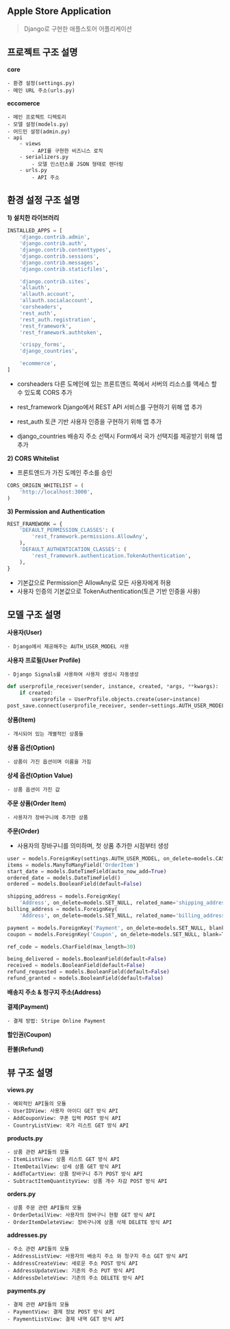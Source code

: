 ## Apple Store Application

> Django로 구현한 애플스토어 어플리케이션

## 프로젝트 구조 설명

**core**

    - 환경 설정(settings.py)
    - 메인 URL 주소(urls.py)

**eccomerce**

    - 메인 프로젝트 디렉토리
    - 모델 설정(models.py)
    - 어드민 설정(admin.py)
    - api
        - views
            - API를 구현한 비즈니스 로직
        - serializers.py
            - 모델 인스턴스를 JSON 형태로 렌더링
        - urls.py
            - API 주소

## 환경 설정 구조 설명

**1) 설치한 라이브러리**

```python
INSTALLED_APPS = [
    'django.contrib.admin',
    'django.contrib.auth',
    'django.contrib.contenttypes',
    'django.contrib.sessions',
    'django.contrib.messages',
    'django.contrib.staticfiles',

    'django.contrib.sites',
    'allauth',
    'allauth.account',
    'allauth.socialaccount',
    'corsheaders',
    'rest_auth',
    'rest_auth.registration',
    'rest_framework',
    'rest_framework.authtoken',

    'crispy_forms',
    'django_countries',

    'ecommerce',
]
```

- corsheaders
  다른 도메인에 있는 프론트엔드 쪽에서 서버의 리소스를 액세스 할 수 있도록 CORS 추가

- rest_framework
  Django에서 REST API 서비스를 구현하기 위해 앱 추가

- rest_auth
  토큰 기반 사용자 인증을 구현하기 위해 앱 추가

- django_countries
  배송지 주소 선택시 Form에서 국가 선택지를 제공받기 위해 앱 추가

**2) CORS Whitelist**

- 프론트엔드가 가진 도메인 주소를 승인

```python
CORS_ORIGIN_WHITELIST = (
    'http://localhost:3000',
)
```

**3) Permission and Authentication**

```python
REST_FRAMEWORK = {
    'DEFAULT_PERMISSION_CLASSES': (
        'rest_framework.permissions.AllowAny',
    ),
    'DEFAULT_AUTHENTICATION_CLASSES': (
        'rest_framework.authentication.TokenAuthentication',
    ),
}
```

- 기본값으로 Permission은 AllowAny로 모든 사용자에게 허용
- 사용자 인증의 기본값으로 TokenAuthentication(토큰 기반 인증을 사용)

## 모델 구조 설명

**사용자(User)**

    - Django에서 제공해주는 AUTH_USER_MODEL 사용

**사용자 프로필(User Profile)**

    - Django Signals를 사용하여 사용자 생성시 자동생성

```python
def userprofile_receiver(sender, instance, created, *args, **kwargs):
    if created:
        userprofile = UserProfile.objects.create(user=instance)
post_save.connect(userprofile_receiver, sender=settings.AUTH_USER_MODEL
```

**상품(Item)**

    - 개시되어 있는 개별적인 상품들

**상품 옵션(Option)**

    - 상품이 가진 옵션이며 이름을 가짐

**상세 옵션(Option Value)**

    - 상품 옵션이 가진 값

**주문 상품(Order Item)**

    - 사용자가 장바구니에 추가한 상품

**주문(Order)**

- 사용자의 장바구니를 의미하며, 첫 상품 추가한 시점부터 생성

```python
user = models.ForeignKey(settings.AUTH_USER_MODEL, on_delete=models.CASCADE)
items = models.ManyToManyField('OrderItem')
start_date = models.DateTimeField(auto_now_add=True)
ordered_date = models.DateTimeField()
ordered = models.BooleanField(default=False)

shipping_address = models.ForeignKey(
    'Address', on_delete=models.SET_NULL, related_name='shipping_address', blank=True, null=True)
billing_address = models.ForeignKey(
    'Address', on_delete=models.SET_NULL, related_name='billing_address', blank=True, null=True)

payment = models.ForeignKey('Payment', on_delete=models.SET_NULL, blank=True, null=True)
coupon = models.ForeignKey('Coupon', on_delete=models.SET_NULL, blank=True, null=True)

ref_code = models.CharField(max_length=30)

being_delivered = models.BooleanField(default=False)
received = models.BooleanField(default=False)
refund_requested = models.BooleanField(default=False)
refund_granted = models.BooleanField(default=False)
```

**배송지 주소 & 청구지 주소(Address)**

**결제(Payment)**

    - 결제 방법: Stripe Online Payment

**할인권(Coupon)**

**환불(Refund)**

## 뷰 구조 설명

**views.py**

    - 예외적인 API들의 모듈
    - UserIDView: 사용자 아이디 GET 방식 API
    - AddCouponView: 쿠폰 입력 POST 방식 API
    - CountryListView: 국가 리스트 GET 방식 API

**products.py**

    - 상품 관련 API들의 모듈
    - ItemListView: 상품 리스트 GET 방식 API
    - ItemDetailView: 상세 상품 GET 방식 API
    - AddToCartView: 상품 장바구니 추가 POST 방식 API
    - SubtractItemQuantityView: 상품 개수 차감 POST 방식 API

**orders.py**

    - 상품 주문 관련 API들의 모듈
    - OrderDetailView: 사용자의 장바구니 현황 GET 방식 API
    - OrderItemDeleteView: 장바구니에 상품 삭제 DELETE 방식 API

**addresses.py**

    - 주소 관련 API들의 모듈
    - AddressListView: 사용자의 배송지 주소 와 청구지 주소 GET 방식 API
    - AddressCreateView: 새로운 주소 POST 방식 API
    - AddressUpdateView: 기존의 주소 PUT 방식 API
    - AddressDeleteView: 기존의 주소 DELETE 방식 API

**payments.py**

    - 결제 관련 API들의 모듈
    - PaymentView: 결제 정보 POST 방식 API
    - PaymentListView: 결제 내역 GET 방식 API
